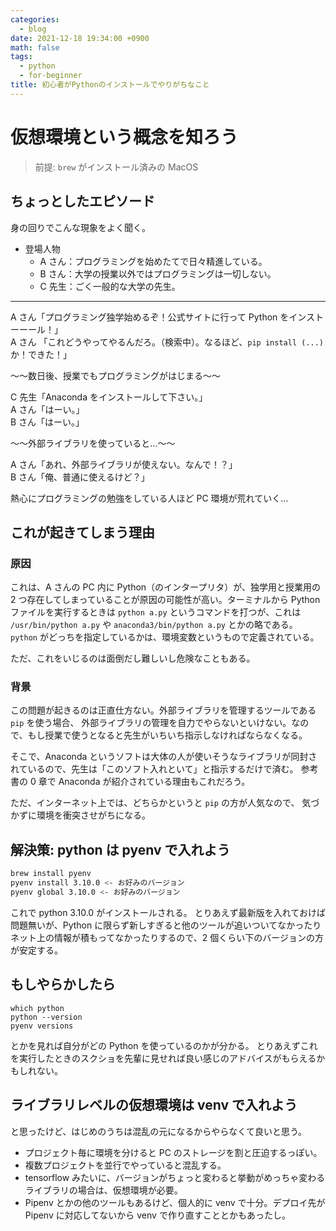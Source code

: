 ```yaml
---
categories:
  - blog
date: 2021-12-18 19:34:00 +0900
math: false
tags:
  - python
  - for-beginner
title: 初心者がPythonのインストールでやりがちなこと
---
```


# 仮想環境という概念を知ろう

> 前提: `brew` がインストール済みの MacOS

## ちょっとしたエピソード

身の回りでこんな現象をよく聞く。

- 登場人物
  - A さん：プログラミングを始めたてで日々精進している。
  - B さん：大学の授業以外ではプログラミングは一切しない。
  - C 先生：ごく一般的な大学の先生。

---

A さん「プログラミング独学始めるぞ！公式サイトに行って Python をインストーーール！」  
A さん 「これどうやってやるんだろ。（検索中）。なるほど、`pip install (...)` か！できた！」

〜〜数日後、授業でもプログラミングがはじまる〜〜

C 先生「Anaconda をインストールして下さい。」  
A さん「はーい。」  
B さん「はーい。」

〜〜外部ライブラリを使っていると…〜〜

A さん「あれ、外部ライブラリが使えない。なんで！？」  
B さん「俺、普通に使えるけど？」

熱心にプログラミングの勉強をしている人ほど PC 環境が荒れていく…

## これが起きてしまう理由

### 原因

これは、A さんの PC 内に Python（のインタープリタ）が、独学用と授業用の 2 つ存在してしまっていることが原因の可能性が高い。ターミナルから Python ファイルを実行するときは `python a.py` というコマンドを打つが、これは `/usr/bin/python a.py` や `anaconda3/bin/python a.py` とかの略である。
`python` がどっちを指定しているかは、環境変数というもので定義されている。

ただ、これをいじるのは面倒だし難しいし危険なこともある。

### 背景

この問題が起きるのは正直仕方ない。外部ライブラリを管理するツールである `pip` を使う場合、
外部ライブラリの管理を自力でやらないといけない。なので、もし授業で使うとなると先生がいちいち指示しなければならなくなる。

そこで、Anaconda というソフトは大体の人が使いそうなライブラリが同封されているので、先生は「このソフト入れといて」と指示するだけで済む。
参考書の 0 章で Anaconda が紹介されている理由もこれだろう。

ただ、インターネット上では、どちらかというと `pip` の方が人気なので、
気づかずに環境を衝突させがちになる。

## 解決策: python は pyenv で入れよう

```bash
brew install pyenv
pyenv install 3.10.0 <- お好みのバージョン
pyenv global 3.10.0 <- お好みのバージョン
```

これで python 3.10.0 がインストールされる。
とりあえず最新版を入れておけば問題無いが、Python に限らず新しすぎると他のツールが追いついてなかったりネット上の情報が積もってなかったりするので、2 個くらい下のバージョンの方が安定する。

## もしやらかしたら

```
which python
python --version
pyenv versions
```

とかを見れば自分がどの Python を使っているのかが分かる。
とりあえずこれを実行したときのスクショを先輩に見せれば良い感じのアドバイスがもらえるかもしれない。

## ライブラリレベルの仮想環境は venv で入れよう

と思ったけど、はじめのうちは混乱の元になるからやらなくて良いと思う。

- プロジェクト毎に環境を分けると PC のストレージを割と圧迫するっぽい。
- 複数プロジェクトを並行でやっていると混乱する。
- tensorflow みたいに、バージョンがちょっと変わると挙動がめっちゃ変わるライブラリの場合は、仮想環境が必要。
- Pipenv とかの他のツールもあるけど、個人的に venv で十分。デプロイ先が Pipenv に対応してないから venv で作り直すこととかもあったし。
